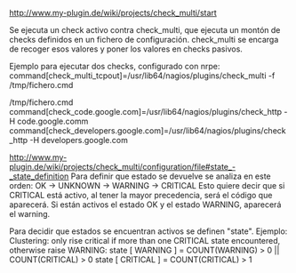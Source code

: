 http://www.my-plugin.de/wiki/projects/check_multi/start

Se ejecuta un check activo contra check_multi, que ejecuta un montón de checks definidos en un fichero de configuración.
check_multi se encarga de recoger esos valores y poner los valores en checks pasivos.


Ejemplo para ejecutar dos checks, configurado con nrpe:
command[check_multi_tcpout]=/usr/lib64/nagios/plugins/check_multi -f /tmp/fichero.cmd

/tmp/fichero.cmd
command[check_code.google.com]=/usr/lib64/nagios/plugins/check_http -H code.google.comm
command[check_developers.google.com]=/usr/lib64/nagios/plugins/check_http -H developers.google.com


http://www.my-plugin.de/wiki/projects/check_multi/configuration/file#state_-_state_definition
Para definir que estado se devuelve se analiza en este orden: OK → UNKNOWN → WARNING → CRITICAL
Esto quiere decir que si CRITICAL está activo, al tener la mayor precedencia, será el código que aparecerá.
Si están activos el estado OK y el estado WARNING, aparecerá el warning.

Para decidir que estados se encuentran activos se definen "state".
Ejemplo: Clustering: only rise critical if more than one CRITICAL state encountered, otherwise raise WARNING:
state [ WARNING  ] = COUNT(WARNING) > 0 || COUNT(CRITICAL) > 0
state [ CRITICAL ] = COUNT(CRITICAL) > 1
